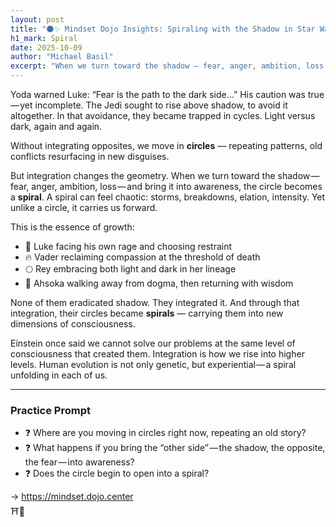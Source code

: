 ```yaml
---
layout: post
title: "🌑✨ Mindset Dojo Insights: Spiraling with the Shadow in Star Wars"
h1_mark: Spiral
date: 2025-10-09
author: "Michael Basil"
excerpt: "When we turn toward the shadow — fear, anger, ambition, loss — and bring it into awareness, the circle becomes a spiral."
---
```


Yoda warned Luke: “Fear is the path to the dark side…” His caution was true — yet incomplete. The Jedi sought to rise above shadow, to avoid it altogether. In that avoidance, they became trapped in cycles. Light versus dark, again and again.

Without integrating opposites, we move in **circles** — repeating patterns, old conflicts resurfacing in new disguises.

But integration changes the geometry. When we turn toward the shadow — fear, anger, ambition, loss — and bring it into awareness, the circle becomes a **spiral**. A spiral can feel chaotic: storms, breakdowns, elation, intensity. Yet unlike a circle, it carries us forward.

This is the essence of growth:

- 🌌 Luke facing his own rage and choosing restraint  
- 🔥 Vader reclaiming compassion at the threshold of death  
- 🌕 Rey embracing both light and dark in her lineage  
- 🌿 Ahsoka walking away from dogma, then returning with wisdom  

None of them eradicated shadow. They integrated it. And through that integration, their circles became **spirals** — carrying them into new dimensions of consciousness.

Einstein once said we cannot solve our problems at the same level of consciousness that created them. Integration is how we rise into higher levels. Human evolution is not only genetic, but experiential — a spiral unfolding in each of us.

---

### Practice Prompt

- ❓ Where are you moving in circles right now, repeating an old story?  
- ❓ What happens if you bring the “other side” — the shadow, the opposite, the fear — into awareness?  
- ❓ Does the circle begin to open into a spiral?  

→ <https://mindset.dojo.center>  
⛩️🌿
